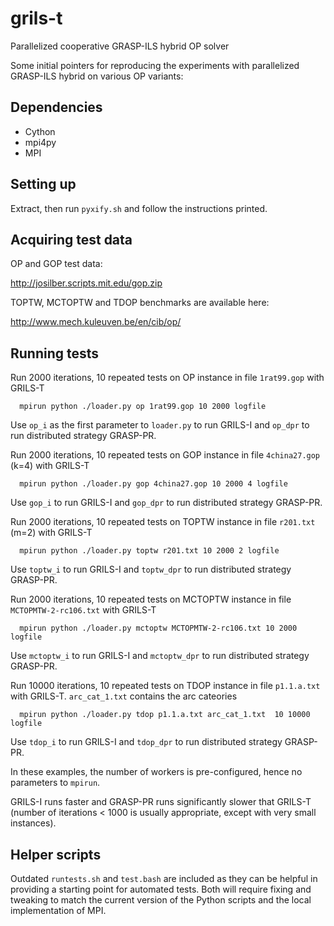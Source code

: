 # grils-t
Parallelized cooperative GRASP-ILS hybrid OP solver

Some initial pointers for reproducing the experiments with parallelized GRASP-ILS hybrid on various OP variants:

Dependencies
------------

* Cython
* mpi4py
* MPI

Setting up
----------

Extract, then run `pyxify.sh` and follow the instructions printed.

Acquiring test data
-------------------

OP and GOP test data:

http://josilber.scripts.mit.edu/gop.zip

TOPTW, MCTOPTW and TDOP benchmarks are available here:

http://www.mech.kuleuven.be/en/cib/op/

Running tests
-------------

Run 2000 iterations, 10 repeated tests on OP instance in file `1rat99.gop` with GRILS-T
```
  mpirun python ./loader.py op 1rat99.gop 10 2000 logfile
```
Use `op_i` as the first parameter to `loader.py` to run GRILS-I and `op_dpr` to run distributed strategy GRASP-PR.

Run 2000 iterations, 10 repeated tests on GOP instance in file `4china27.gop` (k=4) with GRILS-T
```
  mpirun python ./loader.py gop 4china27.gop 10 2000 4 logfile
```
Use `gop_i` to run GRILS-I and `gop_dpr` to run distributed strategy GRASP-PR.

Run 2000 iterations, 10 repeated tests on TOPTW instance in file `r201.txt` (m=2) with GRILS-T
```
  mpirun python ./loader.py toptw r201.txt 10 2000 2 logfile
```
Use `toptw_i` to run GRILS-I and `toptw_dpr` to run distributed strategy GRASP-PR.

Run 2000 iterations, 10 repeated tests on MCTOPTW instance in file `MCTOPMTW-2-rc106.txt` with GRILS-T
```
  mpirun python ./loader.py mctoptw MCTOPMTW-2-rc106.txt 10 2000 logfile
```
Use `mctoptw_i` to run GRILS-I and `mctoptw_dpr` to run distributed strategy GRASP-PR.

Run 10000 iterations, 10 repeated tests on TDOP instance in file `p1.1.a.txt` with GRILS-T. `arc_cat_1.txt` contains the arc cateories
```
  mpirun python ./loader.py tdop p1.1.a.txt arc_cat_1.txt  10 10000 logfile
```
Use `tdop_i` to run GRILS-I and `tdop_dpr` to run distributed strategy GRASP-PR.

In these examples, the number of workers is pre-configured, hence no parameters to `mpirun`.

GRILS-I runs faster and GRASP-PR runs significantly slower that GRILS-T (number of iterations < 1000 is usually appropriate, except with very small instances).

Helper scripts
--------------

Outdated `runtests.sh` and `test.bash` are included as they can be helpful in providing a starting point for automated tests. Both will require fixing and tweaking to match the current version of the Python scripts and the local implementation of MPI.
